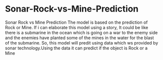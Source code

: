 # Sonar-Rock-vs-Mine-Prediction
Sonar Rock vs Mine Prediction
The model is based on the prediction of Rock or Mine. If i can elaborate this model using a story, 
It could be like there is a submarine in the ocean which is going on a war to the enemy side and the 
enemies have planted some of the mines in the water for the blast of the submarine. So, this model will
predit using data which ws provided by sonar technology.Using the data it can predict if the object is Rock or a Mine
